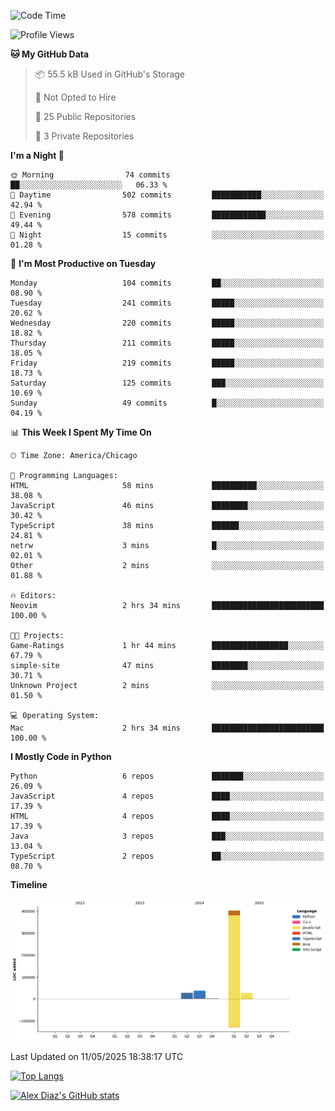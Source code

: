 <!--START_SECTION:waka-->
![Code Time](http://img.shields.io/badge/Code%20Time-26%20hrs%2057%20mins-blue)

![Profile Views](http://img.shields.io/badge/Profile%20Views-0-blue)

**🐱 My GitHub Data** 

> 📦 55.5 kB Used in GitHub's Storage 
 > 
> 🚫 Not Opted to Hire
 > 
> 📜 25 Public Repositories 
 > 
> 🔑 3 Private Repositories 
 > 
**I'm a Night 🦉** 

```text
🌞 Morning                74 commits          ██░░░░░░░░░░░░░░░░░░░░░░░   06.33 % 
🌆 Daytime                502 commits         ███████████░░░░░░░░░░░░░░   42.94 % 
🌃 Evening                578 commits         ████████████░░░░░░░░░░░░░   49.44 % 
🌙 Night                  15 commits          ░░░░░░░░░░░░░░░░░░░░░░░░░   01.28 % 
```
📅 **I'm Most Productive on Tuesday** 

```text
Monday                   104 commits         ██░░░░░░░░░░░░░░░░░░░░░░░   08.90 % 
Tuesday                  241 commits         █████░░░░░░░░░░░░░░░░░░░░   20.62 % 
Wednesday                220 commits         █████░░░░░░░░░░░░░░░░░░░░   18.82 % 
Thursday                 211 commits         █████░░░░░░░░░░░░░░░░░░░░   18.05 % 
Friday                   219 commits         █████░░░░░░░░░░░░░░░░░░░░   18.73 % 
Saturday                 125 commits         ███░░░░░░░░░░░░░░░░░░░░░░   10.69 % 
Sunday                   49 commits          █░░░░░░░░░░░░░░░░░░░░░░░░   04.19 % 
```


📊 **This Week I Spent My Time On** 

```text
🕑︎ Time Zone: America/Chicago

💬 Programming Languages: 
HTML                     58 mins             ██████████░░░░░░░░░░░░░░░   38.08 % 
JavaScript               46 mins             ████████░░░░░░░░░░░░░░░░░   30.42 % 
TypeScript               38 mins             ██████░░░░░░░░░░░░░░░░░░░   24.81 % 
netrw                    3 mins              █░░░░░░░░░░░░░░░░░░░░░░░░   02.01 % 
Other                    2 mins              ░░░░░░░░░░░░░░░░░░░░░░░░░   01.88 % 

🔥 Editors: 
Neovim                   2 hrs 34 mins       █████████████████████████   100.00 % 

🐱‍💻 Projects: 
Game-Ratings             1 hr 44 mins        █████████████████░░░░░░░░   67.79 % 
simple-site              47 mins             ████████░░░░░░░░░░░░░░░░░   30.71 % 
Unknown Project          2 mins              ░░░░░░░░░░░░░░░░░░░░░░░░░   01.50 % 

💻 Operating System: 
Mac                      2 hrs 34 mins       █████████████████████████   100.00 % 
```

**I Mostly Code in Python** 

```text
Python                   6 repos             ███████░░░░░░░░░░░░░░░░░░   26.09 % 
JavaScript               4 repos             ████░░░░░░░░░░░░░░░░░░░░░   17.39 % 
HTML                     4 repos             ████░░░░░░░░░░░░░░░░░░░░░   17.39 % 
Java                     3 repos             ███░░░░░░░░░░░░░░░░░░░░░░   13.04 % 
TypeScript               2 repos             ██░░░░░░░░░░░░░░░░░░░░░░░   08.70 % 
```



**Timeline**

![Lines of Code chart](https://raw.githubusercontent.com/imloadinqqq/imloadinqqq/main/assets/bar_graph.png)


 Last Updated on 11/05/2025 18:38:17 UTC
<!--END_SECTION:waka-->

[![Top Langs](https://github-readme-stats.vercel.app/api/top-langs/?username=imloadinqqq)](https://github.com/anuraghazra/github-readme-stats)

[![Alex Diaz's GitHub stats](https://github-readme-stats.vercel.app/api?username=imloadinqqq&show_icons=true&theme=gradient)](https://github.com/anuraghazra/github-readme-stats)
